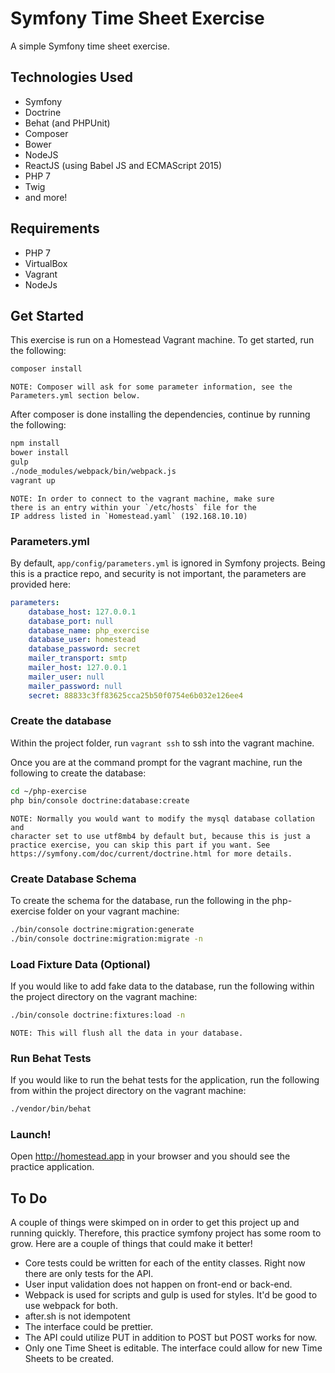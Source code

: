 # Symfony Time Sheet Exercise

A simple Symfony time sheet exercise.

## Technologies Used

 - Symfony
 - Doctrine
 - Behat (and PHPUnit)
 - Composer
 - Bower
 - NodeJS
 - ReactJS (using Babel JS and ECMAScript 2015)
 - PHP 7
 - Twig
 - and more!

## Requirements

 - PHP 7
 - VirtualBox
 - Vagrant
 - NodeJs
 
## Get Started

This exercise is run on a Homestead Vagrant machine.
To get started, run the following:

```bash
composer install
```

	NOTE: Composer will ask for some parameter information, see the Parameters.yml section below.
	
After composer is done installing the dependencies, continue by running the following:

```bash
npm install
bower install
gulp
./node_modules/webpack/bin/webpack.js
vagrant up
```

	NOTE: In order to connect to the vagrant machine, make sure
	there is an entry within your `/etc/hosts` file for the
	IP address listed in `Homestead.yaml` (192.168.10.10)

### Parameters.yml

By default, `app/config/parameters.yml` is ignored in
Symfony projects. Being this is a practice repo, and security is not important,
the parameters are provided here:

```yaml
parameters:
    database_host: 127.0.0.1
    database_port: null
    database_name: php_exercise
    database_user: homestead
    database_password: secret
    mailer_transport: smtp
    mailer_host: 127.0.0.1
    mailer_user: null
    mailer_password: null
    secret: 88833c3ff83625cca25b50f0754e6b032e126ee4
```

### Create the database

Within the project folder, run `vagrant ssh` to ssh into the vagrant machine.

Once you are at the command prompt for the vagrant machine, run the following
to create the database:

```bash
cd ~/php-exercise
php bin/console doctrine:database:create
```

	NOTE: Normally you would want to modify the mysql database collation and
	character set to use utf8mb4 by default but, because this is just a
	practice exercise, you can skip this part if you want. See
	https://symfony.com/doc/current/doctrine.html for more details.
	
### Create Database Schema

To create the schema for the database, run the following in the php-exercise
folder on your vagrant machine:

```bash
./bin/console doctrine:migration:generate
./bin/console doctrine:migration:migrate -n
```

### Load Fixture Data (Optional)

If you would like to add fake data to the database, run the following
within the project directory on the vagrant machine:

```bash
./bin/console doctrine:fixtures:load -n
```

	NOTE: This will flush all the data in your database.

### Run Behat Tests

If you would like to run the behat tests for the application, run the
following from within the project directory on the vagrant machine:

```bash
./vendor/bin/behat
```
### Launch!

Open http://homestead.app in your browser and you should see the
practice application.

## To Do

A couple of things were skimped on in order to get this project up and
running quickly. Therefore, this practice symfony project has some room
to grow. Here are a couple of things that could make it better!

 - Core tests could be written for each of the entity classes. Right now
   there are only tests for the API.
 - User input validation does not happen on front-end or back-end.
 - Webpack is used for scripts and gulp is used for styles. It'd be good
   to use webpack for both.
 - after.sh is not idempotent
 - The interface could be prettier.
 - The API could utilize PUT in addition to POST but POST works for now.
 - Only one Time Sheet is editable. The interface could allow for
   new Time Sheets to be created.
 
